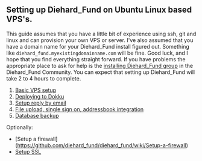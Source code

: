 ## Setting up Diehard_Fund on Ubuntu Linux based VPS's.

This guide assumes that you have a little bit of experience using ssh, git and linux and can provision your own VPS or server. I've also assumed that you have a domain name for your Diehard_Fund install figured out. Something like `diehard_fund.myexistingdomainname.com` will be fine. Good luck, and I hope that you find everything straight forward. If you have problems the appropriate place to ask for help is the [installing Diehard_Fund group](https://www.diehard.fund/g/C7I2YAPN/diehard_fund-community-installing-diehard_fund) in the Diehard_Fund Community. You can expect that setting up Diehard_Fund will take 2 to 4 hours to complete.

1. [Basic VPS setup](basic_vps_setup)
2. [Deploying to Dokku](install_diehard_fund_with_dokku)
3. [Setup reply by email](https://github.com/diehard_fund/diehard_fund/wiki/Setup-reply-by-email)
4. [File upload, single sign on, addressbook integration](https://github.com/diehard_fund/diehard_fund/wiki/File-upload,-Facebook-and-Google-integrations)
5. [Database backup](https://github.com/diehard_fund/diehard_fund/wiki/postgres-backup-with-wal-e)

Optionally:
- [Setup a firewall] (https://github.com/diehard_fund/diehard_fund/wiki/Setup-a-firewall)
- [Setup SSL](https://github.com/diehard_fund/diehard_fund/wiki/Setup-SSL)
